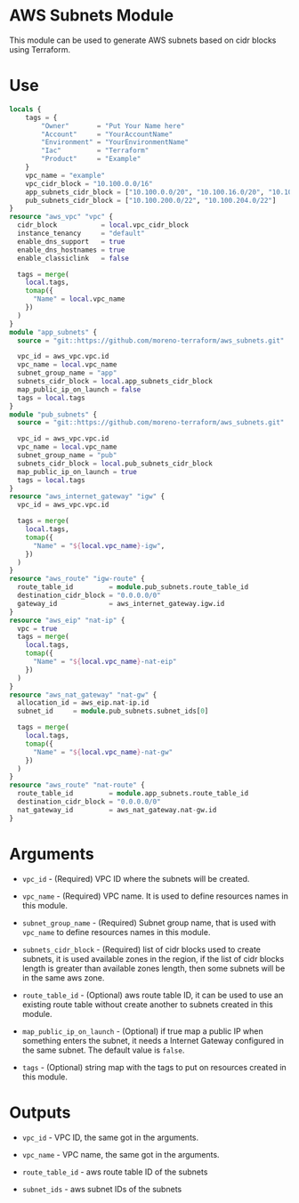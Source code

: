 # AWS Subnets Module

This module can be used to generate AWS subnets based on cidr blocks using Terraform.

# Use

```terraform
locals {
    tags = {
        "Owner"       = "Put Your Name here"
        "Account"     = "YourAccountName"
        "Environment" = "YourEnvironmentName"
        "Iac"         = "Terraform"
        "Product"     = "Example"
    }
    vpc_name = "example"
    vpc_cidr_block = "10.100.0.0/16"
    app_subnets_cidr_block = ["10.100.0.0/20", "10.100.16.0/20", "10.100.32.0/20", "10.100.48.0/20"]
    pub_subnets_cidr_block = ["10.100.200.0/22", "10.100.204.0/22"]
}
resource "aws_vpc" "vpc" {
  cidr_block           = local.vpc_cidr_block
  instance_tenancy     = "default"
  enable_dns_support   = true
  enable_dns_hostnames = true
  enable_classiclink   = false

  tags = merge(
    local.tags,
    tomap({
      "Name" = local.vpc_name
    })
  )
}
module "app_subnets" {
  source = "git::https://github.com/moreno-terraform/aws_subnets.git"

  vpc_id = aws_vpc.vpc.id
  vpc_name = local.vpc_name
  subnet_group_name = "app"
  subnets_cidr_block = local.app_subnets_cidr_block
  map_public_ip_on_launch = false
  tags = local.tags
}
module "pub_subnets" {
  source = "git::https://github.com/moreno-terraform/aws_subnets.git"

  vpc_id = aws_vpc.vpc.id
  vpc_name = local.vpc_name
  subnet_group_name = "pub"
  subnets_cidr_block = local.pub_subnets_cidr_block
  map_public_ip_on_launch = true
  tags = local.tags
}
resource "aws_internet_gateway" "igw" {
  vpc_id = aws_vpc.vpc.id

  tags = merge(
    local.tags,
    tomap({
      "Name" = "${local.vpc_name}-igw",
    })
  )
}
resource "aws_route" "igw-route" {
  route_table_id         = module.pub_subnets.route_table_id
  destination_cidr_block = "0.0.0.0/0"
  gateway_id             = aws_internet_gateway.igw.id
}
resource "aws_eip" "nat-ip" {
  vpc = true
  tags = merge(
    local.tags,
    tomap({
      "Name" = "${local.vpc_name}-nat-eip"
    })
  )
}
resource "aws_nat_gateway" "nat-gw" {
  allocation_id = aws_eip.nat-ip.id
  subnet_id     = module.pub_subnets.subnet_ids[0]

  tags = merge(
    local.tags,
    tomap({
      "Name" = "${local.vpc_name}-nat-gw"
    })
  )
}
resource "aws_route" "nat-route" {
  route_table_id         = module.app_subnets.route_table_id
  destination_cidr_block = "0.0.0.0/0"
  nat_gateway_id         = aws_nat_gateway.nat-gw.id
}
```

# Arguments

* `vpc_id` - (Required) VPC ID where the subnets will be created.

* `vpc_name` - (Required) VPC name. It is used to define resources names in this module.

* `subnet_group_name` - (Required) Subnet group name, that is used with `vpc_name` to define resources names in this module.

* `subnets_cidr_block` - (Required) list of cidr blocks used to create subnets, it is used available zones in the region, if the list of cidr blocks length is greater than available zones length, then some subnets will be in the same aws zone.

* `route_table_id` - (Optional) aws route table ID, it can be used to use an existing route table without create another to subnets created in this module.

* `map_public_ip_on_launch` - (Optional) if true map a public IP when something enters the subnet, it needs a Internet Gateway configured in the same subnet. The default value is `false`.

* `tags` - (Optional) string map with the tags to put on resources created in this module.

# Outputs

* `vpc_id` - VPC ID, the same got in the arguments.

* `vpc_name` - VPC name, the same got in the arguments.

* `route_table_id` - aws route table ID of the subnets

* `subnet_ids` - aws subnet IDs of the subnets